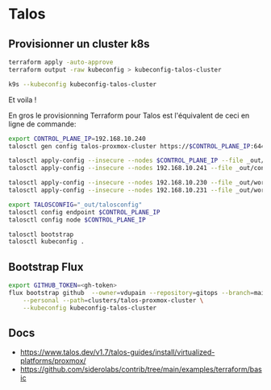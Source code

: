 # Talos

## Provisionner un cluster k8s

```sh
terraform apply -auto-approve
terraform output -raw kubeconfig > kubeconfig-talos-cluster

k9s --kubeconfig kubeconfig-talos-cluster
```

Et voila !

En gros le provisionning Terraform pour Talos est l'équivalent de ceci en ligne de commande:

```sh
export CONTROL_PLANE_IP=192.168.10.240
talosctl gen config talos-proxmox-cluster https://$CONTROL_PLANE_IP:6443 --output-dir _out --force

talosctl apply-config --insecure --nodes $CONTROL_PLANE_IP --file _out/controlplane.yaml
talosctl apply-config --insecure --nodes 192.168.10.241 --file _out/controlplane.yaml

talosctl apply-config --insecure --nodes 192.168.10.230 --file _out/worker.yaml
talosctl apply-config --insecure --nodes 192.168.10.231 --file _out/worker.yaml

export TALOSCONFIG="_out/talosconfig"
talosctl config endpoint $CONTROL_PLANE_IP
talosctl config node $CONTROL_PLANE_IP

talosctl bootstrap
talosctl kubeconfig .
```

## Bootstrap Flux

```sh
export GITHUB_TOKEN=<gh-token>
flux bootstrap github  --owner=vdupain --repository=gitops --branch=main \
    --personal --path=clusters/talos-proxmox-cluster \
    --kubeconfig kubeconfig-talos-cluster
```

## Docs

* <https://www.talos.dev/v1.7/talos-guides/install/virtualized-platforms/proxmox/>
* <https://github.com/siderolabs/contrib/tree/main/examples/terraform/basic>